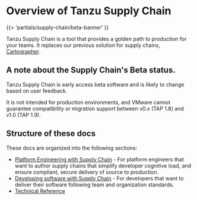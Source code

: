 # Overview of Tanzu Supply Chain

{{> 'partials/supply-chain/beta-banner' }}

Tanzu Supply Chain is a tool that provides a golden path to production for your teams.
It replaces our previous solution for supply chains, [Cartographer](https://cartographer.sh).

## A note about the Supply Chain's Beta status.
Tanzu Supply Chain is early access beta software and is likely to change based on
user feedback.

It is not intended for production environments, and VMware cannot guarantee compatibility or
migration support between v0.x (TAP 1.8) and v1.0 (TAP 1.9).

## Structure of these docs

These docs are organized into the following sections:

- [Platform Engineering with Supply Chain](./platform-engineering/about.hbs.md) - For platform
engineers that want to author supply chains that simplify developer cognitive load, and ensure
compliant, secure delivery of source to production.
- [Developing software with Supply Chain](./development/about.hbs.md) - For developers that want
to deliver their software following team and organization standards.
- [Technical Reference](reference/about.hbs.md)